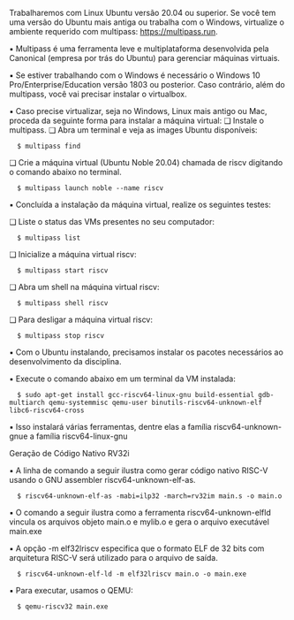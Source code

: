 Trabalharemos com Linux Ubuntu versão 20.04 ou superior. Se você tem uma versão do Ubuntu mais antiga ou trabalha com o Windows, virtualize o ambiente requerido com multipass: https://multipass.run.

▪ Multipass é uma ferramenta leve e multiplataforma desenvolvida pela Canonical (empresa por trás do Ubuntu) para gerenciar máquinas virtuais.

▪ Se estiver trabalhando com o Windows é necessário o Windows 10 Pro/Enterprise/Education versão 1803 ou posterior. Caso contrário, além do multipass, você vai precisar instalar o virtualbox.

▪ Caso precise virtualizar, seja no Windows, Linux mais antigo ou Mac, proceda da seguinte forma para instalar a máquina virtual:
   ❑ Instale o multipass. 
   ❑ Abra um terminal e veja as images Ubuntu disponíveis:
     
      $ multipass find
     
     
   ❑ Crie a máquina virtual (Ubuntu Noble 20.04) chamada de riscv digitando o comando abaixo no terminal.
  
      $ multipass launch noble --name riscv
     
▪ Concluída a instalação da máquina virtual, realize os seguintes testes:

  ❑ Liste o status das VMs presentes no seu computador:

      $ multipass list
      
  ❑ Inicialize a máquina virtual riscv:
  
      $ multipass start riscv
      
  ❑ Abra um shell na máquina virtual riscv:
  
      $ multipass shell riscv
      
  ❑ Para desligar a máquina virtual riscv:
  
      $ multipass stop riscv

▪ Com o Ubuntu instalando, precisamos instalar os pacotes necessários ao desenvolvimento da disciplina.

▪ Execute o comando abaixo em um terminal da VM instalada:

      $ sudo apt-get install gcc-riscv64-linux-gnu build-essential gdb-multiarch qemu-systemmisc qemu-user binutils-riscv64-unknown-elf libc6-riscv64-cross

▪ Isso instalará várias ferramentas, dentre elas a família riscv64-unknown-gnue a família riscv64-linux-gnu

Geração de Código Nativo RV32i

▪ A linha de comando a seguir ilustra como gerar código nativo RISC-V usando o GNU assembler riscv64-unknown-elf-as.

      $ riscv64-unknown-elf-as -mabi=ilp32 -march=rv32im main.s -o main.o

▪ O comando a seguir ilustra como a ferramenta riscv64-unknown-elfld vincula os arquivos objeto main.o e mylib.o e gera o arquivo executável main.exe

▪ A opção -m elf32lriscv especifica que o formato ELF de 32 bits com arquitetura RISC-V será utilizado para o arquivo de saída.

      $ riscv64-unknown-elf-ld -m elf32lriscv main.o -o main.exe

▪ Para executar, usamos o QEMU:

      $ qemu-riscv32 main.exe
